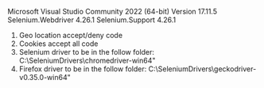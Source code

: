 Microsoft Visual Studio Community 2022 (64-bit) Version 17.11.5
Selenium.Webdriver 4.26.1
Selenium.Support 4.26.1
1. Geo location accept/deny code
2. Cookies accept all code
3. Selenium driver to be in the follow folder: C:\SeleniumDrivers\chromedriver-win64\"
4. Firefox driver to be in the follow folder: C:\SeleniumDrivers\geckodriver-v0.35.0-win64\"
